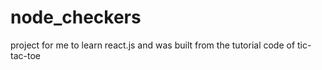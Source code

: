 # node_checkers
 project for me to learn react.js and was built from the tutorial code of tic-tac-toe
